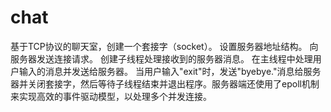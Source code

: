 # chat
基于TCP协议的聊天室，创建一个套接字（socket）。 设置服务器地址结构。 向服务器发送连接请求。 创建子线程处理接收到的服务器消息。 在主线程中处理用户输入的消息并发送给服务器。 当用户输入"exit"时，发送"byebye."消息给服务器并关闭套接字，然后等待子线程结束并退出程序。服务器端还使用了epoll机制来实现高效的事件驱动模型，以处理多个并发连接。
